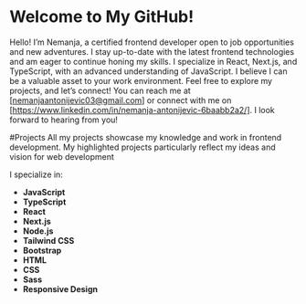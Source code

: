 # Welcome to My GitHub!

Hello! I’m Nemanja, a certified frontend developer open to job opportunities and new adventures. I stay up-to-date with the latest frontend technologies and am eager to continue honing my skills. I specialize in React, Next.js, and TypeScript, with an advanced understanding of JavaScript. I believe I can be a valuable asset to your work environment. Feel free to explore my projects, and let’s connect! You can reach me at [nemanjaantonijevic03@gmail.com] or connect with me on [https://www.linkedin.com/in/nemanja-antonijevic-6baabb2a2/]. I look forward to hearing from you!

#Projects
All my projects showcase my knowledge and work in frontend development. My highlighted projects particularly reflect my ideas and vision for web development

I specialize in:
- **JavaScript**
- **TypeScript**
- **React**
- **Next.js**
- **Node.js**
- **Tailwind CSS**
- **Bootstrap**
- **HTML**
- **CSS**
- **Sass**
- **Responsive Design**
